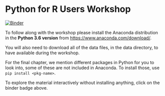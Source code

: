 # Python for R Users Workshop

[![Binder](https://mybinder.org/badge_logo.svg)](https://mybinder.org/v2/gh/MangoTheCat/python-for-r-users-workshop/master)

To follow along with the workshop please install the Anaconda distribution in the **Python 3.6 version** from <https://www.anaconda.com/download/>.

You will also need to download all of the data files, in the data directory, to have available during the workshop.

For the final chapter, we mention different packages in Python for you to look into, some of these are not included in Anaconda. To install those, use `pip install <pkg-name>`.

To explore the material interactively without installing anything, click on the binder badge above.
